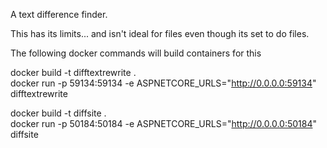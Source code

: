 A text difference finder.

This has its limits... and isn't ideal for files even though its set to do files.

The following docker commands will build containers for this


docker build -t difftextrewrite . <br>
docker run -p 59134:59134 -e ASPNETCORE_URLS="http://0.0.0.0:59134" difftextrewrite

docker build -t diffsite . <br>
docker run -p 50184:50184 -e ASPNETCORE_URLS="http://0.0.0.0:50184" diffsite
